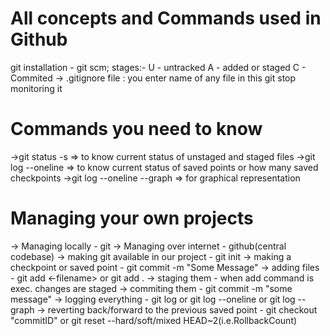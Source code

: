 # All concepts and Commands used in Github
git installation - git scm;
stages:-
U - untracked 
A - added or staged
C - Commited
-> .gitignore file : you enter name of any file in this git stop monitoring it
# Commands you need to know
->git status -s => to know current status of unstaged and staged files
->git log --oneline => to know current status of saved points or how many saved checkpoints
->git log --oneline --graph => for graphical representation
# Managing your own projects
-> Managing locally - git
-> Managing over internet - github(central codebase)
-> making git available in our project - git init
-> making a checkpoint or saved point - git commit -m "Some Message"
-> adding files - git add <-filename> or git add . 
-> staging them - when add command is exec. changes are staged
-> commiting them - git commit -m "some message"
-> logging everything - git log or git log --oneline or git log --graph
-> reverting back/forward to the previous saved point - git checkout "commitID" or git reset --hard/soft/mixed HEAD~2(i.e.RollbackCount)